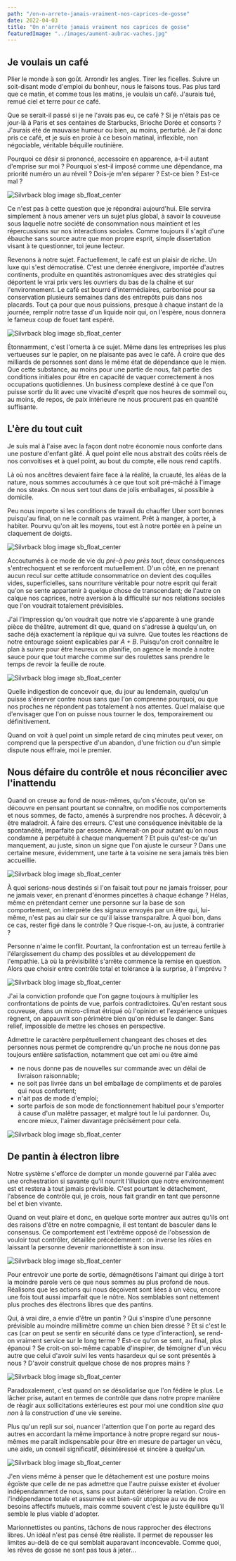```yaml
---
path: "/on-n-arrete-jamais-vraiment-nos-caprices-de-gosse"
date: 2022-04-03
title: "On n'arrête jamais vraiment nos caprices de gosse"
featuredImage: "../images/aumont-aubrac-vaches.jpg"
---
```


## Je voulais un café

Plier le monde à son goût. Arrondir les angles. Tirer les ficelles. Suivre un soit-disant mode d'emploi du bonheur, nous le faisons tous. Pas plus tard que ce matin, et comme tous les matins, je voulais un café. J'aurais tué, remué ciel et terre pour ce café.

Que se serait-il passé si je ne l'avais pas eu, ce café ? Si je n'étais pas ce jour-là à Paris et ses centaines de Starbucks, Brioche Dorée et consorts ? J'aurais été de mauvaise humeur ou bien, au moins, perturbé. Je l'ai donc pris ce café, et je suis en proie à ce besoin matinal, inflexible, non négociable, véritable béquille routinière.

Pourquoi ce désir si prononcé, accessoire en apparence, a-t-il autant d'emprise sur moi ? Pourquoi s'est-il imposé comme une dépendance, ma priorité numéro un au réveil ? Dois-je m'en séparer ? Est-ce bien ? Est-ce mal ?

![Silvrback blog image sb_float_center](https://silvrback.s3.amazonaws.com/uploads/34574ecf-9098-4aa7-87fe-6f7ca4ec6593/aumont-aubrac-vaches.jpg)

Ce n'est pas à cette question que je répondrai aujourd'hui. Elle servira simplement à nous amener vers un sujet plus global, à savoir la couveuse sous laquelle notre société de consommation nous maintient et les répercussions sur nos interactions sociales. Comme toujours il s'agit d'une ébauche sans source autre que mon propre esprit, simple dissertation visant à te questionner, toi jeune lecteur.

Revenons à notre sujet. Factuellement, le café est un plaisir de riche. Un luxe qui s'est démocratisé. C'est une denrée énergivore, importée d'autres continents, produite en quantités astronomiques avec des stratégies qui déportent le vrai prix vers les ouvriers du bas de la chaîne et sur l'environnement. Le café est bourré d'intermédiaires, carbonisé pour sa conservation plusieurs semaines dans des entrepôts puis dans nos placards. Tout ça pour que nous puissions, presque à chaque instant de la journée, remplir notre tasse d'un liquide noir qui, on l'espère, nous donnera le fameux coup de fouet tant espéré.

![Silvrback blog image sb_float_center](https://silvrback.s3.amazonaws.com/uploads/34574ecf-9098-4aa7-87fe-6f7ca4ec6593/bilbao-descente.jpg)

Étonnamment, c'est l'omerta à ce sujet. Même dans les entreprises les plus vertueuses sur le papier, on ne plaisante pas avec le café. À croire que des milliards de personnes sont dans le même état de dépendance que le mien. Que cette substance, au moins pour une partie de nous, fait partie des conditions initiales pour être en capacité de vaquer correctement à nos occupations quotidiennes. Un business complexe destiné à ce que l'on puisse sortir du lit avec une vivacité d'esprit que nos heures de sommeil ou, au moins, de repos, de paix intérieure ne nous procurent pas en quantité suffisante.

## L'ère du tout cuit

Je suis mal à l'aise avec la façon dont notre économie nous conforte dans une posture d'enfant gâté. À quel point elle nous abstrait des coûts réels de nos convoitises et à quel point, au bout du compte, elle nous rend captifs.

Là où nos ancêtres devaient faire face à la réalité, la cruauté, les aléas de la nature, nous sommes accoutumés à ce que tout soit pré-mâché à l'image de nos steaks. On nous sert tout dans de jolis emballages, si possible à domicile.

Peu nous importe si les conditions de travail du chauffer Uber sont bonnes puisqu'au final, on ne le connaît pas vraiment. Prêt à manger, à porter, à habiter. Pourvu qu'on ait les moyens, tout est à notre portée en à peine un claquement de doigts.

![Silvrback blog image sb_float_center](https://silvrback.s3.amazonaws.com/uploads/34574ecf-9098-4aa7-87fe-6f7ca4ec6593/condom-leverdesoleil.jpg)

Accoutumés à ce mode de vie du *pré-à peu près tout*, deux conséquences s'entrechoquent et se renforcent mutuellement. D'un côté, en ne prenant aucun recul sur cette attitude consommatrice on devient des coquilles vides, superficielles, sans nourriture véritable pour notre esprit qui ferait qu'on se sente appartenir à quelque chose de transcendant; de l'autre on calque nos caprices, notre aversion à la difficulté sur nos relations sociales que l'on voudrait totalement prévisibles.

J'ai l'impression qu'on voudrait que notre vie s'apparente à une grande pièce de théâtre, autrement dit que, quand on s'adresse à quelqu'un, on sache déjà exactement la réplique qui va suivre. Que toutes les réactions de notre entourage soient explicables par *A + B*. Puisqu'on croit connaître le plan à suivre pour être heureux on planifie, on agence le monde à notre sauce pour que tout marche comme sur des roulettes sans prendre le temps de revoir la feuille de route.

![Silvrback blog image sb_float_center](https://silvrback.s3.amazonaws.com/uploads/ff13c982-fedc-4e10-99a7-9abc0d234ea8/espalion-lot2.jpg)

Quelle indigestion de concevoir que, du jour au lendemain, quelqu'un puisse s'énerver contre nous sans que l'on comprenne pourquoi, ou que nos proches ne répondent pas totalement à nos attentes. Quel malaise que d'envisager que l'on on puisse nous tourner le dos, temporairement ou définitivement.

Quand on voit à quel point un simple retard de cinq minutes peut vexer, on comprend que la perspective d'un abandon, d'une friction ou d'un simple dispute nous effraie, moi le premier.

## Nous défaire du contrôle et nous réconcilier avec l'inattendu

Quand on creuse au fond de nous-mêmes, qu'on s'écoute, qu'on se découvre en pensant pourtant se connaître, on modifie nos comportements et nous sommes, de facto, amenés à surprendre nos proches. À décevoir, à être maladroit. À faire des erreurs. C'est une conséquence inévitable de la spontanéité, imparfaite par essence. Aimerait-on pour autant qu'on nous condamne à perpétuité à chaque manquement ? Et puis qu'est-ce qu'un manquement, au juste, sinon un signe que l'on ajuste le curseur ? Dans une certaine mesure, évidemment, une tarte à ta voisine ne sera jamais très bien accueillie.

![Silvrback blog image sb_float_center](https://silvrback.s3.amazonaws.com/uploads/34fb9b43-3767-4d4a-ab7f-2393ae9f5485/lectoure-david2.jpg)

À quoi serions-nous destinés si l'on faisait tout pour ne jamais froisser, pour ne jamais vexer, en prenant d'énormes pincettes à chaque échange ? Hélas, même en prétendant cerner une personne sur la base de son comportement, on interprète des signaux envoyés par un être qui, lui-même, n'est pas au clair sur ce qu'il laisse transparaître. À quoi bon, dans ce cas, rester figé dans le contrôle ? Que risque-t-on, au juste, à contrarier ?

Personne n'aime le conflit. Pourtant, la confrontation est un terreau fertile à l'élargissement du champ des possibles et au développement de l'empathie. Là où la prévisibilité s'arrête commence la remise en question. Alors que choisir entre contrôle total et tolérance à la surprise, à l'imprévu ?

![Silvrback blog image sb_float_center](https://silvrback.s3.amazonaws.com/uploads/a7cd6dd7-2334-44d6-9d74-2bbac1fa0a16/moissac-eglise.jpg)

J'ai la conviction profonde que l'on gagne toujours à multiplier les confrontations de points de vue, parfois contradictoires. Qu'en restant sous couveuse, dans un micro-climat étriqué où l'opinion et l'expérience uniques règnent, on appauvrit son périmètre bien qu'on réduise le danger. Sans relief, impossible de mettre les choses en perspective.

Admettre le caractère perpétuellement changeant des choses et des personnes nous permet de comprendre qu'un proche ne nous donne pas toujours entière satisfaction, notamment que cet ami ou être aimé

- ne nous donne pas de nouvelles sur commande avec un délai de livraison raisonnable;
- ne soit pas livrée dans un bel emballage de compliments et de paroles qui nous confortent;
- n'ait pas de mode d'emploi;
- sorte parfois de son mode de fonctionnement habituel pour s'emporter à cause d'un malêtre passager, et malgré tout le lui pardonner. Ou, encore mieux, l'aimer davantage précisément pour cela.

![Silvrback blog image sb_float_center](https://silvrback.s3.amazonaws.com/uploads/f4faaeac-694a-45cf-8b92-4f5a5770c2dd/ostabat-david2.jpg)

## De pantin à électron libre

Notre système s'efforce de dompter un monde gouverné par l'aléa avec une orchestration si savante qu'il nourrit l'illusion que notre environnement est et restera à tout jamais prévisible. C'est pourtant le détachement, l'absence de contrôle qui, je crois, nous fait grandir en tant que personne bel et bien vivante.

Quand on veut plaire et donc, en quelque sorte montrer aux autres qu'ils ont des raisons d'être en notre compagnie, il est tentant de basculer dans le consensus. Ce comportement est l'extrême opposé de l'obsession de vouloir tout contrôler, détaillée précédemment : on inverse les rôles en laissant la personne devenir marionnettiste à son insu.

![Silvrback blog image sb_float_center](https://silvrback.s3.amazonaws.com/uploads/72deab8b-e677-4250-8782-f09df8b64f93/sansebastian-arbre.jpg)

Pour entrevoir une porte de sortie, démagnétisons l'aimant qui dirige à tort la moindre parole vers ce que nous sommes au plus profond de nous. Réalisons que les actions qui nous déçoivent sont liées à un vécu, encore une fois tout aussi imparfait que le nôtre. Nos semblables sont nettement plus proches des électrons libres que des pantins.

Qui, à vrai dire, a envie d'être un pantin ? Qui s'inspire d'une personne prévisible au moindre millimètre comme un chien bien dressé ? Et si c'est le cas (car on peut se sentir en sécurité dans ce type d'interaction), se rend-on vraiment service sur le long terme ? Est-ce qu'on se sent, au final, plus épanoui ? Se croit-on soi-même capable d'inspirer, de témoigner d'un vécu autre que celui d'avoir suivi les vents hasardeux qui se sont présentés à nous ? D'avoir construit quelque chose de nos propres mains ?

![Silvrback blog image sb_float_center](https://silvrback.s3.amazonaws.com/uploads/17f99744-3ad1-481e-aa7f-9d761686978d/stjeanpieddeport-marcheurs3.jpg)

Paradoxalement, c'est quand on se désolidarise que l'on fédère le plus. Le lâcher prise, autant en termes de contrôle que dans notre propre manière de réagir aux sollicitations extérieures est pour moi une condition *sine qua non* à la construction d'une vie sereine.

Plus qu'un repli sur soi, nuancer l'attention que l'on porte au regard des autres en accordant la même importance à notre propre regard sur nous-mêmes me paraît indispensable pour être en mesure de partager un vécu, une aide, un conseil significatif, désintéressé et sincère à quelqu'un.

![Silvrback blog image sb_float_center](https://silvrback.s3.amazonaws.com/uploads/877dfc75-f09f-46dd-9265-8692800c2c49/paris-quaisdeseine.jpg)

J'en viens même à penser que le détachement est une posture moins égoïste que celle de ne pas admettre que l'autre puisse exister et évoluer indépendamment de nous, sans pour autant détériorer la relation. Croire en l'indépendance totale et assumée est bien-sûr utopique au vu de nos besoins affectifs mutuels, mais comme souvent c'est le juste équilibre qu'il semble le plus viable d'adopter.

Marionnettistes ou pantins, tâchons de nous rapprocher des électrons libres. Un idéal n'est pas censé être réaliste. Il permet de repousser les limites au-delà de ce qui semblait auparavant inconcevable. Comme quoi, les rêves de gosse ne sont pas tous à jeter...